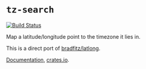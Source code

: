 # `tz-search`

[![Build Status](https://travis-ci.org/huonw/tz-search.png)](https://travis-ci.org/huonw/tz-search)

Map a latitude/longitude point to the timezone it lies in.

This is a direct port of
[bradfitz/latlong](https://github.com/bradfitz/latlong).

[Documentation](http://huonw.github.io/tz-search/tz_search),
[crates.io](https://crates.io/crates/tz-search).
